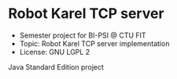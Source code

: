 # Robot Karel TCP server

- Semester project for BI-PSI @ CTU FIT
- Topic: Robot Karel TCP server implementation
- License: GNU LGPL 2

Java Standard Edition project
